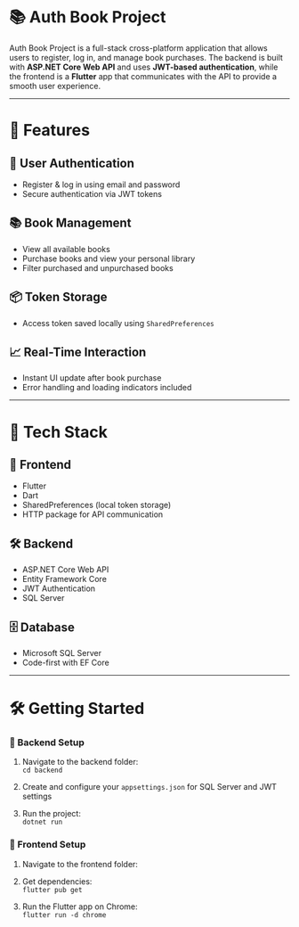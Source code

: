 # 📚 Auth Book Project

Auth Book Project is a full-stack cross-platform application that allows users to register, log in, and manage book purchases. The backend is built with **ASP.NET Core Web API** and uses **JWT-based authentication**, while the frontend is a **Flutter** app that communicates with the API to provide a smooth user experience.

---

# 🌟 Features

## 🔐 **User Authentication**  
- Register & log in using email and password  
- Secure authentication via JWT tokens

## 📚 **Book Management**  
- View all available books  
- Purchase books and view your personal library  
- Filter purchased and unpurchased books

## 📦 **Token Storage**  
- Access token saved locally using `SharedPreferences`

## 📈 **Real-Time Interaction**  
- Instant UI update after book purchase  
- Error handling and loading indicators included

---

# 🚀 Tech Stack

## 🎯 Frontend  
- Flutter  
- Dart  
- SharedPreferences (local token storage)  
- HTTP package for API communication  

## 🛠 Backend  
- ASP.NET Core Web API  
- Entity Framework Core  
- JWT Authentication  
- SQL Server  

## 🗄 Database  
- Microsoft SQL Server  
- Code-first with EF Core

---

# 🛠️ Getting Started

### 🔧 Backend Setup

1. Navigate to the backend folder:  
   `cd backend`

2. Create and configure your `appsettings.json` for SQL Server and JWT settings

3. Run the project:  
   `dotnet run`

### 📱 Frontend Setup

1. Navigate to the frontend folder:  

2. Get dependencies:  
   `flutter pub get`

3. Run the Flutter app on Chrome:  
   `flutter run -d chrome`
